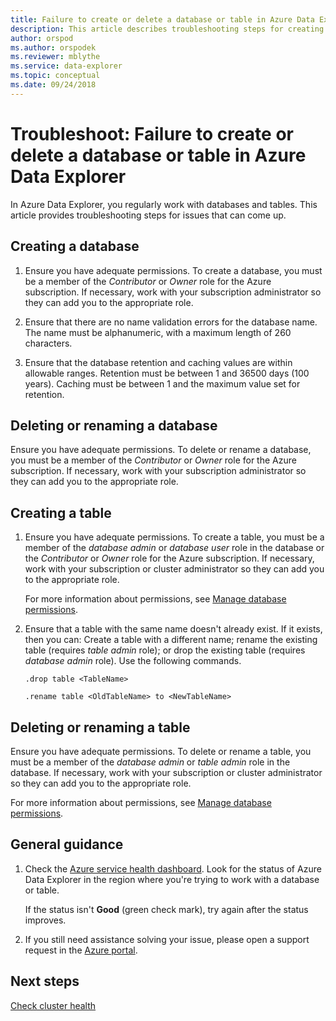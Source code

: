 ```yaml
---
title: Failure to create or delete a database or table in Azure Data Explorer
description: This article describes troubleshooting steps for creating and deleting databases and tables in Azure Data Explorer.
author: orspod
ms.author: orspodek
ms.reviewer: mblythe
ms.service: data-explorer
ms.topic: conceptual
ms.date: 09/24/2018
---
```


# Troubleshoot: Failure to create or delete a database or table in Azure Data Explorer

In Azure Data Explorer, you regularly work with databases and tables. This article provides troubleshooting steps for issues that can come up.

## Creating a database

1. Ensure you have adequate permissions. To create a database, you must be a member of the *Contributor* or *Owner* role for the Azure subscription. If necessary, work with your subscription administrator so they can add you to the appropriate role.

1. Ensure that there are no name validation errors for the database name. The name must be alphanumeric, with a maximum length of 260 characters.

1. Ensure that the database retention and caching values are within allowable ranges. Retention must be between 1 and 36500 days (100 years). Caching must be between 1 and the maximum value set for retention.

## Deleting or renaming a database

Ensure you have adequate permissions. To delete or rename a database, you must be a member of the *Contributor* or *Owner* role for the Azure subscription. If necessary, work with your subscription administrator so they can add you to the appropriate role.

## Creating a table

1. Ensure you have adequate permissions. To create a table, you must be a member of the *database admin* or *database user* role in the database or the *Contributor* or *Owner* role for the Azure subscription. If necessary, work with your subscription or cluster administrator so they can add you to the appropriate role.

    For more information about permissions, see [Manage database permissions](manage-database-permissions.md).

1. Ensure that a table with the same name doesn't already exist. If it exists, then you can: Create a table with a different name; rename the existing table (requires *table admin* role); or drop the existing table (requires *database admin* role). Use the following commands.

    ```Kusto
    .drop table <TableName>

   .rename table <OldTableName> to <NewTableName>
    ```

## Deleting or renaming a table

Ensure you have adequate permissions. To delete or rename a table, you must be a member of the *database admin* or *table admin* role in the database. If necessary, work with your subscription or cluster administrator so they can add you to the appropriate role.

For more information about permissions, see [Manage database permissions](manage-database-permissions.md).

## General guidance

1. Check the [Azure service health dashboard](https://azure.microsoft.com/status/). Look for the status of Azure Data Explorer in the region where you're trying to work with a database or table.

    If the status isn't **Good** (green check mark), try again after the status improves.

1. If you still need assistance solving your issue, please open a support request in the [Azure portal](https://portal.azure.com/#blade/Microsoft_Azure_Support/HelpAndSupportBlade/overview).

## Next steps

[Check cluster health](check-cluster-health.md)